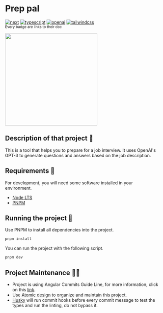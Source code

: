 # Prep pal

[![next](https://img.shields.io/badge/nextjs-%5E14.1.0-white?logo=Next.js)](https://nextjs.org/)
[![typescript](https://img.shields.io/badge/typescript-%5E5.0.2-blue?logo=Typescript)](https://www.typescriptlang.org/)
[![openai](https://img.shields.io/badge/openai-%5E4.28.0-412991?logo=openai)](https://platform.openai.com/docs/overview)
[![tailwindcss](https://img.shields.io/badge/talwind-%5E3.4.1-06B6D4?logo=tailwindcss)](https://tailwindcss.com/docs/installation)
</br>
<small>Every badge are links to their doc</small>

<a href="https://www.linkedin.com/in/guimoraesdev/">
  <img src="./public/cover.png" alt="" height="300px"/>
</a>

</br>

## Description of that project 📖

This is a tool that helps you to prepare for a job interview. It uses OpenAI's GPT-3 to generate questions and answers based on the job description.

<!-- ## Project Links

- 📝[Figma Project](https://www.figma.com/file/JCTgadu9Hf6FMQ26lBiUFN/Personal-Website?type=design&node-id=717%3A2&mode=design&t=4KCXdVFsUCtmVLOm-1)
- 📱[Production Link](www.guimoraes.dev/) -->

## Requirements 🛑

For development, you will need some software installed in your environment.

- [Node LTS](https://nodejs.org/en/download/)
- [PNPM](https://pnpm.io/installation)

## Running the project 🧰

<!-- Create a copy of the `.env.example` file, rename it to `.env.local` and add your own keys. -->

Use PNPM to install all dependencies into the project.

```sh
pnpm install
```

You can run the project with the following script.

```sh
pnpm dev
```

## Project Maintenance 👨‍🔧

- Project is using Angular Commits Guide Line, for more information, click on this [link](https://github.com/angular/angular/blob/master/CONTRIBUTING.md#-commit-message-format).
- Use [Atomic design](https://bradfrost.com/blog/post/atomic-web-design/) to organize and maintain this project.
- [Husky](https://typicode.github.io/husky/) will run commit hooks before every commit message to test the types and run the linting, do not bypass it.

